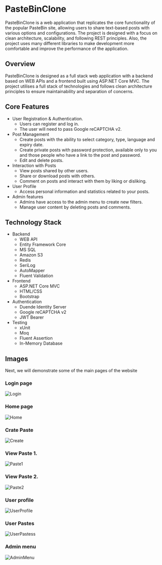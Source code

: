 # PasteBinClone

PasteBinClone is a web application that replicates the core functionality of the popular PasteBin site, allowing users to share text-based posts with various options and configurations. The project is designed with a focus on clean architecture, scalability, and following REST principles. Also, the project uses many different libraries to make development more comfortable and improve the performance of the application.


## Overview

PasteBinClone is designed as a full stack web application with a backend based on WEB APIs and a frontend built using ASP.NET Core MVC. The project utilises a full stack of technologies and follows clean architecture principles to ensure maintainability and separation of concerns.

## Сore Features
+ User Registration & Authentication.
  + Users can register and log in.
  + The user will need to pass Google reCAPTCHA v2.
+ Post Management
  + Create posts with the ability to select category, type, language and expiry date.
  + Create private posts with password protection, available only to you and those people who have a link to the post and password.
  + Edit and delete posts.
+ Interaction with Posts
  + View posts shared by other users.
  + Share or download posts with others.
  + Comment on posts and interact with them by liking or disliking.
+ User Profile
  + Access personal information and statistics related to your posts.
+ Admin features
  + Admins have access to the admin menu to create new filters.
  + Manage user content by deleting posts and comments.

## Technology Stack
+ Backend
  + WEB API
  + Entity Framework Core
  + MS SQL
  + Amazon S3
  + Redis
  + SeriLog
  + AutoMapper
  + Fluent Validation
+ Frontend
  + ASP.NET Core MVC
  + HTML/CSS
  + Bootstrap
+ Authentication
  + Duende Identity Server
  + Google reCAPTCHA v2
  + JWT Bearer
+ Testing
  + xUnit
  + Moq
  + Fluent Assertion
  + In-Memory Database

## Images
Next, we will demonstrate some of the main pages of the website
### Login page
![Login](https://github.com/user-attachments/assets/588b44da-f081-4a3d-b0d7-dc61662f7ff6)
### Home page
![Home](https://github.com/user-attachments/assets/5d1a3f4a-da27-473e-961a-3b2f6868220e)
### Crate Paste
![Create](https://github.com/user-attachments/assets/63ea2231-c00d-4553-86ad-a972ff0a0cc3)
### View Paste 1.
![Paste1](https://github.com/user-attachments/assets/c2600a7f-43ec-47c8-ac2b-38535dff5d15)
### View Paste 2.
![Paste2](https://github.com/user-attachments/assets/f6db2671-e9d9-4978-89f9-bab36f73d309)
### User profile
![UserProfile](https://github.com/user-attachments/assets/ca8121e3-eaf2-416d-8a37-c7cb93d5c9e9)
### User Pastes
![UserPastess](https://github.com/user-attachments/assets/50e340cd-21ed-4351-a62d-0ada4485b330)
### Admin menu
![AdminMenu](https://github.com/user-attachments/assets/7ce1f45d-82cb-4085-a026-35c989be3aef)


